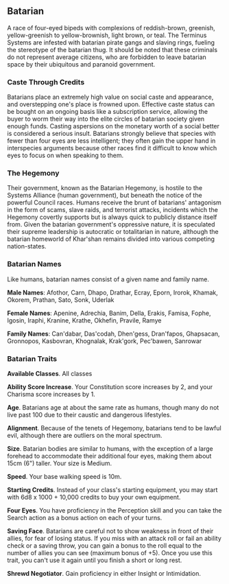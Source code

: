 ## Batarian


A race of four-eyed bipeds with complexions of reddish-brown, greenish, yellow-greenish to yellow-brownish, light brown, or teal.
The Terminus Systems are infested with batarian pirate gangs and slaving 
rings, fueling the stereotype of the batarian thug. It should be noted that these criminals do not represent average 
citizens, who are forbidden to leave batarian space by their ubiquitous and paranoid government.

### Caste Through Credits
Batarians place an extremely high value on social caste and appearance, and overstepping one's place is frowned upon. 
Effective caste status can be bought on an ongoing basis like a subscription service, allowing the buyer to worm their 
way into the elite circles of batarian society given enough funds. Casting aspersions on the monetary worth of a 
social better is considered a serious insult. Batarians strongly believe that species with fewer than four eyes are 
less intelligent; they often gain the upper hand in interspecies arguments because other races find it difficult 
to know which eyes to focus on when speaking to them.

### The Hegemony
Their government, known as the Batarian Hegemony, is hostile to the Systems Alliance (human government), but beneath 
the notice of the powerful Council races. Humans receive the brunt of batarians' antagonism in the form of scams, slave raids, 
and terrorist attacks, incidents which the Hegemony covertly supports but is always quick to publicly distance itself from.
Given the batarian government's oppressive nature, it is speculated their 
supreme leadership is autocratic or totalitarian in nature, although the batarian homeworld of Khar'shan remains 
divided into various competing nation-states.

### Batarian Names
Like humans, batarian names consist of a given name and family name.

__Male Names__: Afothor, Carn, Dhapo, Drathar, Ecray, Eporn, Irorok, Khamak, Okorem, Prathan, Sato, Sonk, Uderlak 

__Female Names__: Apenine, Adrechia, Banim, Della, Erakis, Famisa, Fophe, Igosin, Iraphi, Kranine, Krathe, Okhefin, Pravile, Ramye

__Family Names__: Can'dabar, Das'codah, Dhen'gess, Dran'fapos, Ghapsacan, Gronnopos, Kasbovran, Khognalak, Krak'gork, Pec'bawen, Sanrowar

<source-reference pages="Batarian" source="wiki"></source-reference>




### Batarian Traits

__Available Classes__. All classes

__Ability Score Increase__. Your Constitution score increases by 2, and your Charisma score increases by 1.

__Age__. Batarians age at about the same rate as humans, though many do not live past 100 due to their caustic and dangerous lifestyles.

__Alignment__. Because of the tenets of Hegemony, batarians tend to be lawful evil, although there are outliers on the moral spectrum.

__Size__. Batarian bodies are similar to humans, with the exception of a large forehead to accommodate their additional four eyes, making them about 15cm (6") taller. Your size is Medium.

__Speed__. Your base walking speed is 10m.

__Starting Credits__. Instead of your class's starting equipment, you may start with 6d8 x 1000 + 10,000 credits to buy your own equipment.

__Four Eyes__. You have proficiency in the Perception skill and you can take the Search action as a bonus action on each of your turns.


__Saving Face__. Batarians are careful not to show weakness in front of their allies, for fear of losing status. If you miss with an
attack roll or fail an ability check or a saving throw, you can gain a bonus to the roll equal to the number of allies
you can see (maximum bonus of +5). Once you use this trait, you can't use it again until you finish
a short or long rest.


__Shrewd Negotiator__. Gain proficiency in either Insight or Intimidation.
